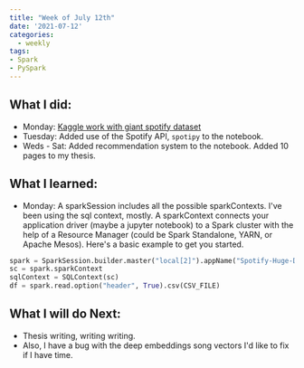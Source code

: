 ```yaml
---
title: "Week of July 12th"
date: '2021-07-12'
categories:
  - weekly
tags: 
- Spark
- PySpark
---
```


## What I did:
- Monday: [Kaggle work with giant spotify dataset](https://www.kaggle.com/fusshandschuhe/spotify-db-exploration/edit)
- Tuesday: Added use of the Spotify API, `spotipy` to the notebook.
- Weds - Sat: Added recommendation system to the notebook. Added 10 pages to my thesis.

## What I learned:
- Monday: A sparkSession includes all the possible sparkContexts. I've been using the sql context, mostly. A sparkContext connects your application driver (maybe a jupyter notebook) to a Spark cluster with the help of a Resource Manager (could be Spark Standalone, YARN, or Apache Mesos). Here's a basic example to get you started.

```python
spark = SparkSession.builder.master("local[2]").appName("Spotify-Huge-Dataset").getOrCreate()
sc = spark.sparkContext
sqlContext = SQLContext(sc)
df = spark.read.option("header", True).csv(CSV_FILE)
```

## What I will do Next:
- Thesis writing, writing writing.
- Also, I have a bug with the deep embeddings song vectors I'd like to fix if I have time.